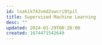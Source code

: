 ```yaml
---
id: loakik742vmd2vwcri9tpil
title: Supervised Machine Learning
desc: ""
updated: 2024-01-29T08:28:00
created: 1674471542649
---
```

